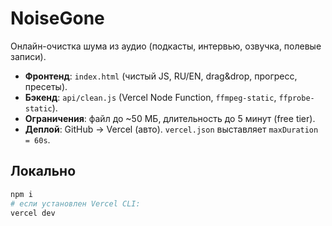 # NoiseGone

Онлайн-очистка шума из аудио (подкасты, интервью, озвучка, полевые записи).

- **Фронтенд**: `index.html` (чистый JS, RU/EN, drag&drop, прогресс, пресеты).
- **Бэкенд**: `api/clean.js` (Vercel Node Function, `ffmpeg-static`, `ffprobe-static`).
- **Ограничения**: файл до ~50 МБ, длительность до 5 минут (free tier).
- **Деплой**: GitHub → Vercel (авто). `vercel.json` выставляет `maxDuration = 60s`.

## Локально

```bash
npm i
# если установлен Vercel CLI:
vercel dev
